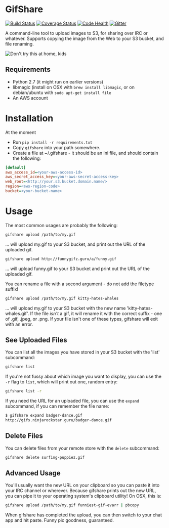 # GifShare


[![Build Status](https://travis-ci.org/judy2k/gifshare.svg?branch=master)](https://travis-ci.org/judy2k/gifshare)
[![Coverage Status](https://img.shields.io/coveralls/judy2k/gifshare.svg)](https://coveralls.io/r/judy2k/gifshare?branch=master)
[![Code Health](https://landscape.io/github/judy2k/gifshare/master/landscape.png)](https://landscape.io/github/judy2k/gifshare/master)
[![Gitter](http://img.shields.io/badge/chat-%23judy2k%2fgifshare-brightgreen.svg)](https://gitter.im/judy2k/gifshare?utm_source=badge&utm_medium=badge&utm_campaign=pr-badge&utm_content=badge)

A command-line tool to upload images to S3, for sharing over IRC or whatever.
Supports copying the image from the Web to your S3 bucket, and file renaming.

![Don't try this at home, kids](http://gifs.ninjarockstar.guru/kitty-throw.gif)


## Requirements

* Python 2.7 (it might run on earlier versions)
* libmagic (install on OSX with `brew install libmagic`, or on debian/ubuntu
  with `sudo apt-get install file`
* An AWS account


# Installation

At the moment

* Run `pip install -r requirements.txt`
* Copy `gifshare` into your path somewhere.
* Create a file at ~/.gifshare - it should be an ini file, and should contain
  the following:

```ini
[default]
aws_access_id=<your-aws-access-id>
aws_secret_access_key=<your-aws-secret-access-key>
web_root=<http://your.s3.bucket.domain.name/>
region=<aws-region-code>
bucket=<your-bucket-name>
```


# Usage

The most common usages are probably the following:

```bash
gifshare upload /path/to/my.gif
```

... will upload my.gif to your S3 bucket, and print out the URL of the
uploaded gif.

```bash
gifshare upload http://funnygifz.guru/a/funny.gif
```

... will upload funny.gif to your S3 bucket and print out the URL of the
uploaded gif.

You can rename a file with a second argument - do not add the filetype suffix!

```bash
gifshare upload /path/to/my.gif kitty-hates-whales
```

... will upload my.gif to your S3 bucket with the new name
'kitty-hates-whales.gif'.  If the file *isn't* a gif, it will rename it with
the correct suffix - one of .gif, .jpeg, or .png. If your file isn't one of
these types, gifshare will exit with an error.

## See Uploaded Files

You can list all the images you have stored in your S3 bucket with the 'list'
subcommand:

```bash
gifshare list
```

If you're not fussy about which image you want to display, you can use the `-r`
flag to `list`, which will print out one, random entry:

```bash
gifshare list -r
```

If you need the URL for an uploaded file, you can use the `expand` subcommand,
if you can remember the file name:

```bash
$ gifshare expand badger-dance.gif
http://gifs.ninjarockstar.guru/badger-dance.gif
```

## Delete Files

You can delete files from your remote store with the `delete` subcommand:

```bash
gifshare delete surfing-puppiez.gif
```


## Advanced Usage

You'll usually want the new URL on your clipboard so you can paste it into your
IRC channel or wherever. Because gifshare prints out the new URL, you can pipe
it to your operating system's clipboard utility! On OSX, this is:

```bash
gifshare upload /path/to/my.gif funniest-gif-evarr | pbcopy
```

When gifshare has completed the upload, you can then switch to your chat app
and hit paste. Funny pic goodness, guaranteed.
